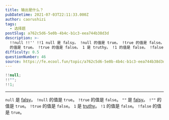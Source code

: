 ```yaml
---
title: 输出是什么？
pubDatetime: 2021-07-03T22:11:33.000Z
author: caorushizi
tags:
  - 选择题
postSlug: a762c5d6-5e0b-4b4c-b1c3-eea744b38d3d
description: >-
  !!null !!'' !!1 null 是 falsy。 !null 的值是 true。 !true 的值是 false。 "" 是 falsy。 !""
  的值是 true。 !true 的值是 false。 1 是 truthy。 !1 的值是 false。 !false 的值是 true。
difficulty: 0.5
questionNumber: 46
source: https://fe.ecool.fun/topic/a762c5d6-5e0b-4b4c-b1c3-eea744b38d3d
---
```


```javascript
!!null;
!!"";
!!1;
```

---

`null` 是 [falsy](https://developer.mozilla.org/zh-CN/docs/Glossary/Falsy)。 `!null` 的值是 `true`。 `!true` 的值是 `false`。
`""` 是 [falsy](https://developer.mozilla.org/zh-CN/docs/Glossary/Falsy)。 `!""` 的值是 `true`。 `!true` 的值是 `false`。
`1` 是 [truthy](https://developer.mozilla.org/zh-CN/docs/Glossary/Truthy)。 `!1` 的值是 `false`。 `!false` 的值是 `true`。
